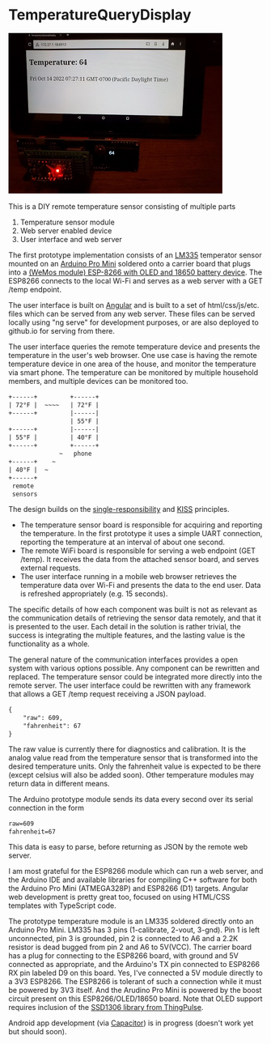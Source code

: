 # TemperatureQueryDisplay

![temperature in browser](https://github.com/davervw/temperature-query-display/blob/master/media/IMG_20221014_072814.408.jpg?raw=true)

This is a DIY remote temperature sensor consisting of multiple parts

1. Temperature sensor module
2. Web server enabled device
3. User interface and web server

The first prototype implementation consists of an [LM335](https://www.ti.com/product/LM335) temperator sensor mounted on an [Arduino Pro Mini](https://www.arduino.cc/en/Main/ArduinoBoardProMini) soldered onto a carrier board that plugs into a [(WeMos module) ESP-8266 with OLED and 18650 battery device](https://wiki.geekworm.com/WEMOS_ESP8266_Board_with_OLED_%26_18650_Battery_Holder).  The ESP8266 connects to the local Wi-Fi and serves as a web server with a GET /temp endpoint.

The user interface is built on [Angular](https://angular.io/) and is built to a set of html/css/js/etc. files which can be served from any web server.  These files can be served locally using "ng serve" for development purposes, or are also deployed to github.io for serving from there.

The user interface queries the remote temperature device and presents the temperature in the user's web browser.  One use case is having the remote temperature device in one area of the house, and monitor the temperature via smart phone.   The temperature can be monitored by multiple household
members, and multiple devices can be monitored too.

    +------+         +------+
    | 72°F |  ~~~~   | 72°F |  
    +------+         |------|
                     | 55°F |
    +------+         |------|
    | 55°F |         | 40°F |
    +------+         +------+
                  ~   phone
    +------+    ~
    | 40°F |  ~
    +------+
     remote
     sensors

The design builds on the [single-responsibility](https://en.wikipedia.org/wiki/Single-responsibility_principle) and [KISS](https://en.wikipedia.org/wiki/KISS_principle) principles.

* The temperature sensor board is responsible for acquiring and reporting the temperature.  In the first prototype it uses a simple UART connection, reporting the temperature at an interval of about one second.
* The remote WiFi board is responsible for serving a web endpoint (GET /temp).  It receives the data from the attached sensor board, and serves external requests.
* The user interface running in a mobile web browser retrieves the temperature data over Wi-Fi and presents the data to the end user.  Data is refreshed appropriately (e.g. 15 seconds).

The specific details of how each component was built is not as relevant as the communication details of retrieving the sensor data remotely, and that it is presented to the user.  Each detail in the solution is rather trivial, the success is integrating the multiple features, and the lasting value is the functionality as a whole.

The general nature of the communication interfaces provides a open system with various options possible.  Any component can be rewritten and replaced.  The temperature sensor could be integrated more directly into the remote server.  The user interface could be rewritten with any framework that allows a GET /temp request receiving a JSON payload.

    { 
        "raw": 609,
        "fahrenheit": 67 
    }

The raw value is currently there for diagnostics and calibration.  It is the analog value read from the temperature sensor that is transformed into the desired temperature units.   Only the fahrenheit value is expected to be there (except celsius will also be added soon).   Other temperature modules may return data in different means.

The Arduino prototype module sends its data every second over its serial connection in the form

    raw=609
    fahrenheit=67

This data is easy to parse, before returning as JSON by the remote web server.

I am most grateful for the ESP8266 module which can run a web server, and the Arduino IDE and available libraries for compiling C++ software for both the Arduino Pro Mini (ATMEGA328P) and ESP8266 (D1) targets.  Angular web development is pretty great too, focused on using HTML/CSS templates with TypeScript code.

The prototype temperature module is an LM335 soldered directly onto an Arduino Pro Mini.  LM335 has 3 pins (1-calibrate, 2-vout, 3-gnd).  Pin 1 is left unconnected, pin 3 is grounded, pin 2 is connected to A6 and a 2.2K resistor is dead bugged from pin 2 and A6 to 5V(VCC).  The carrier board has a plug for connecting to the ESP8266 board, with ground and 5V connected as appropriate, and the Arduino's TX pin connected to ESP8266 RX pin labeled D9 on this board.  Yes, I've connected a 5V module directly to a 3V3 ESP8266.  The ESP8266 is tolerant of such a connection while it must be powered by 3V3 itself.  And the Arudino Pro Mini is powered by the boost circuit present on this ESP8266/OLED/18650 board.  Note that OLED support requires inclusion of the [SSD1306 library from ThingPulse](https://github.com/ThingPulse/esp8266-oled-ssd1306).

Android app development (via [Capacitor](https://capacitorjs.com/solution/angular)) is in progress (doesn't work yet but should soon).